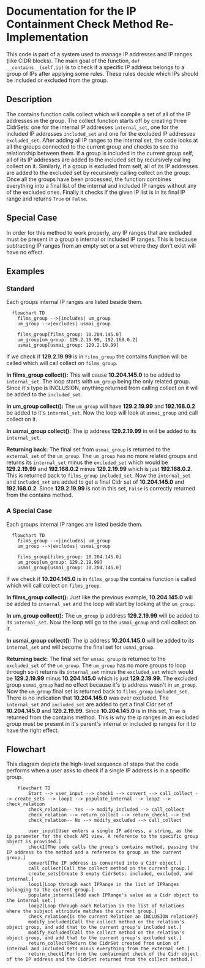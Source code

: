 # Documentation for the IP Containment Check Method Re-Implementation

This code is part of a system used to manage IP addresses and IP ranges (like CIDR blocks). The main goal of the function, ```def __contains__(self,ip)``` is to check if a specific IP address belongs to a group of IPs after applying some rules. These rules decide which IPs should be included or excluded from the group.

## Description

The contains function calls collect which will compile a set of all of the IP addresses in the group. The collect function starts off by creating three CidrSets: one for the internal IP addresses ```internal_set```, one for the included IP addresses ```included_set``` and one for the excluded IP addresses ```excluded_set```. After adding all IP ranges to the internal set, the code looks at all the groups connected to the current group and checks to see the relationship between them. If a group is included in the current group self, all of its IP addresses are added to the included set by recursively calling collect on it. Similarly, if a group is excluded from self, all of its IP addresses are added to the excluded set by recursively calling collect on the group. Once all the groups have been processed, the function combines everything into a final list of the internal and included IP ranges without any of the excluded ones. Finally it checks if the given IP list is in its final IP range and returns ```True``` or ```False```.

## Special Case

In order for this method to work properly, any IP ranges that are excluded must be present in a group's internal or included IP ranges. This is because subtracting IP ranges from an empty set or a set where they don't exist will have no effect.

## Examples

### Standard

Each groups internal IP ranges are listed beside them.

```mermaid
  flowchart TD
    films_group -->|includes| um_group
    um_group -->|excludes| usmai_group

    films_group[films_group: 10.204.145.0]
    um_group[um_group: 129.2.19.99, 192.168.0.2]
    usmai_group[usmai_group: 129.2.19.99]
```

If we check if **129.2.19.99** is in ```films_group``` the contains function will be called which will call collect on ```films_group```.

**In films_group collect():** This will cause **10.204.145.0**  to be added to ```internal_set```. The loop starts with ```um_group``` being the only related group. Since it's type is INCLUSION, anything returned from calling collect on it will be added to the ```included_set```.

**In um_group collect():** The ```um_group``` will have  **129.2.19.99** and **192.168.0.2** be added to it's ```internal_set```. Now the loop will look at ```usmai_group``` and call collect on it.

**In usmai_group collect():** The ip address **129.2.19.99** in will be added to its ```internal_set```.

**Returning back:** The final set from ```usmai_group``` is returned to the ```external_set``` of the ```um_group```. The ```um_group``` has no more related groups and returns its ```internal_set``` minus the ```excluded_set``` which would be **129.2.19.99** and **192.168.0.2** minus **129.2.19.99** which is just **192.168.0.2**. This is returned back to ```films_group``` ```included_set```. Now the ```internal_set``` and ```included_set``` are added to get a final Cidr set of **10.204.145.0** and **192.168.0.2**. Since **129.2.19.99** is not in this set, ```False``` is correctly returned from the contains method.

### A Special Case

Each groups internal IP ranges are listed beside them.

```mermaid
  flowchart TD
    films_group -->|includes| um_group
    um_group -->|excludes| usmai_group

    films_group[films_group: 10.204.145.0]
    um_group[um_group: 129.2.19.99]
    usmai_group[usmai_group: 10.204.145.0]
```

If we check if **10.204.145.0** is in ```films_group``` the contains function is called which will call collect on ```films_group```.

**In films_group collect():** Just like the previous example, **10.204.145.0**  will be added to ```internal_set``` and the loop will start by looking at the ```um_group```.

**In um_group collect():** The ```um_group``` ip address **129.2.19.99** will be added to its ```internal_set```. Now the loop will go to the ```usmai_group``` and call collect on it.

**In usmai_group collect():** The ip address **10.204.145.0** will be added to its ```internal_set``` and will become the final set for ```usmai_group```.

**Returning back:** The final set for ```umsai_group``` is returned to the ```excluded_set``` of the ```um_group```. The ```um_group``` has no more groups to loop through so it returns its ```internal_set``` minus the ```excluded_set``` which would be **129.2.19.99** minus **10.204.145.0** which is just **129.2.19.99**. The excluded group ```usmai_group``` had no effect because it's ip address wasn't in ```um_group```. Now the ```um_group``` final set is returned back to ```films_group``` ```included_set```. There is no indication that **10.204.145.0** was ever excluded. The ```internal_set``` and ```included_set``` are added to get a final Cidr set of **10.204.145.0** and **129.2.19.99**. Since **10.204.145.0** is in this set, ```True``` is returned from the contains method. This is why the ip ranges in an excluded group must be present in it's parent's internal or included ip ranges for it to have the right effect.

## Flowchart

This diagram depicts the high-level sequence of steps that the code performs when a user asks to check if a single IP address is in a specific group.

```mermaid
    flowchart TD
        Start --> user_input --> check1 --> convert --> call_collect --> create_sets --> loop1 --> populate_internal --> loop2 --> check_relation
        check_relation-- Yes --> modify_included --> call_collect
        check_relation --> return_collect --> return_check1 --> End
        check_relation-- No --> modify_excluded --> call_collect
        
        user_input[User enters a single IP address, a string, as the ip parameter for the check API view. A reference to the specific group object is provided.]
        check1[The code calls the group's contains method, passing the IP address to the method and a reference to group as the current group.]
        convert[The IP address is converted into a Cidr object.]
        call_collect[Call the collect method on the current group.]
        create_sets[Create 3 empty CidrSets: included, excluded, and internal.]
        loop1[Loop through each IPRange in the list of IPRanges belonging to the current group.]
        populate_internal[Add each IPRange's value as a Cidr object to the internal set.]
        loop2[Loop through each Relation in the list of Relations where the subject attribute matches the current group.]
        check_relation{Is the current Relation an INCLUSION relation?}
        modify_included[Call the collect method on the relation's object group, and add that to the current group's included set.]
        modify_excluded[Call the collect method on the relation's object group, and add that to the current group's excluded set.]
        return_collect[Return the CidrSet created from union of internal and included sets minus everything from the external set.]
        return_check1[Perform the containment check of the Cidr object of the IP address and the CidrSet returned from the collect method.]
```

